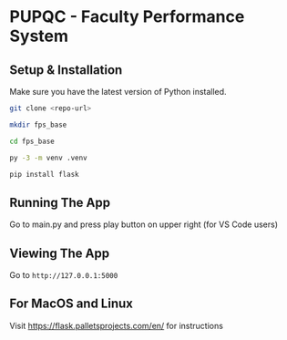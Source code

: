 # PUPQC - Faculty Performance System

## Setup & Installation

Make sure you have the latest version of Python installed.

```bash
git clone <repo-url>
```

```bash
mkdir fps_base
```

```bash
cd fps_base
```

```bash
py -3 -m venv .venv
```

```bash
pip install flask
```

## Running The App

Go to main.py and press play button on upper right
(for VS Code users)

## Viewing The App

Go to `http://127.0.0.1:5000`


## For MacOS and Linux

Visit https://flask.palletsprojects.com/en/ for instructions
